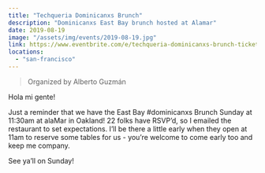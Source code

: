 ```yaml
---
title: "Techqueria Dominicanxs Brunch"
description: "Dominicanxs East Bay brunch hosted at Alamar"
date: 2019-08-19
image: "/assets/img/events/2019-08-19.jpg"
link: https://www.eventbrite.com/e/techqueria-dominicanxs-brunch-tickets-10502297655
locations:
  - "san-francisco"
---
```


> Organized by Alberto Guzmán

Hola mi gente!

Just a reminder that we have the East Bay #dominicanxs Brunch Sunday at 11:30am at alaMar in Oakland! 22 folks have RSVP’d, so I emailed the restaurant to set expectations. I’ll be there a little early when they open at 11am to reserve some tables for us - you’re welcome to come early too and keep me company.

See ya’ll on Sunday!